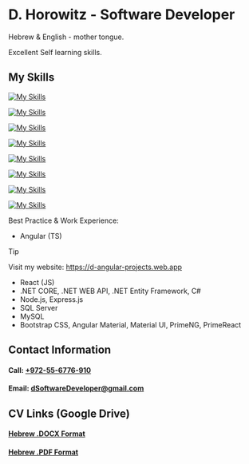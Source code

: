 # D. Horowitz - Software Developer

Hebrew & English - mother tongue.

Excellent Self learning skills.

## My Skills

[![My Skills](https://skillicons.dev/icons?i=dotnet,c,cs,cpp)](https://skillicons.dev)

[![My Skills](https://skillicons.dev/icons?i=angular,react,js,ts,html,css,bootstrap,materialui)](https://skillicons.dev)

[![My Skills](https://skillicons.dev/icons?i=express,nextjs,nodejs)](https://skillicons.dev)

[![My Skills](https://skillicons.dev/icons?i=java,py)](https://skillicons.dev)

[![My Skills](https://skillicons.dev/icons?i=idea,pycharm,visualstudio,vscode)](https://skillicons.dev)

[![My Skills](https://skillicons.dev/icons?i=windows,linux,ubuntu)](https://skillicons.dev)

[![My Skills](https://skillicons.dev/icons?i=git,github,azure,firebase)](https://skillicons.dev)

[![My Skills](https://skillicons.dev/icons?i=mysql,npm,postman,stackoverflow)](https://skillicons.dev)

Best Practice & Work Experience:
* Angular (TS)
> [!TIP]
> Visit my website: https://d-angular-projects.web.app
* React (JS)
* .NET CORE, .NET WEB API, .NET Entity Framework, C#
* Node.js, Express.js
* SQL Server
* MySQL
* Bootstrap CSS, Angular Material, Material UI, PrimeNG, PrimeReact

## Contact Information
#### Call: [+972-55-6776-910](tel:+972556776910)
#### Email: [dSoftwareDeveloper@gmail.com](mailto:dsoftwaredeveloper@gmail.com)


## CV Links (Google Drive)
#### [Hebrew .DOCX Format](https://drive.google.com/file/d/1mjRjVmXIEnys7u_fkK9gHvRwANEZKHwN/view?usp=drive_link)
#### [Hebrew .PDF Format](https://drive.google.com/file/d/1hPby88AIvvwuVNA8KSimO9weQCAiV4Dj/view?usp=drive_link)

<!--
**d-horowitz/d-horowitz** is a ✨ _special_ ✨ repository because its `README.md` (this file) appears on your GitHub profile.

Here are some ideas to get you started:

- 🔭 I’m currently working on ...
- 🌱 I’m currently learning ...
- 👯 I’m looking to collaborate on ...
- 🤔 I’m looking for help with ...
- 💬 Ask me about ...
- 📫 How to reach me: ...
- 😄 Pronouns: ...
- ⚡ Fun fact: ...
-->
